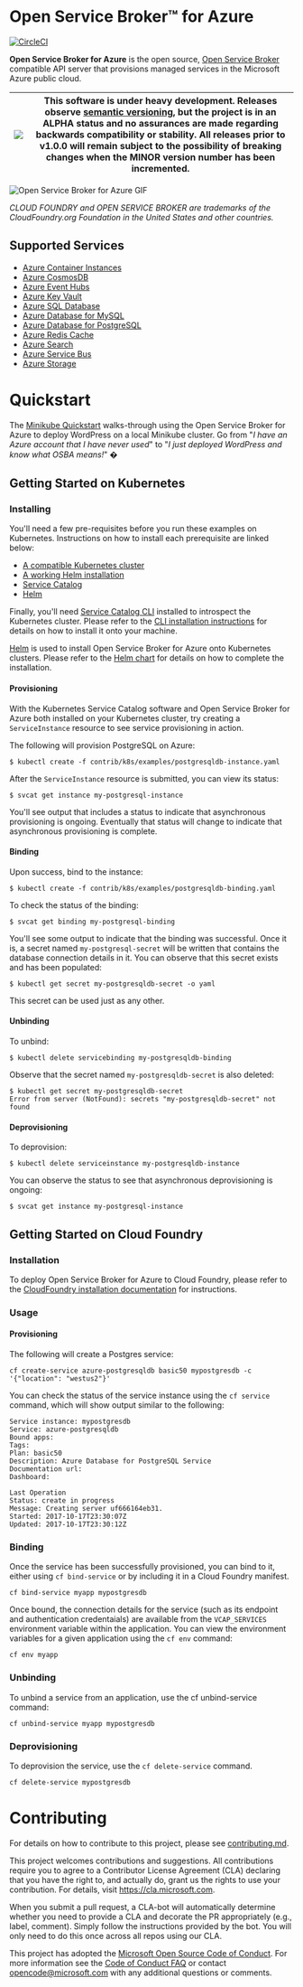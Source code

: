 # Open Service Broker&trade; for Azure

[![CircleCI](https://circleci.com/gh/Azure/open-service-broker-azure.svg?style=svg&circle-token=aa5b73cd7dbb09923f96d9c250b85df671693260)](https://circleci.com/gh/Azure/open-service-broker-azure)

**Open Service Broker for Azure** is the open source,
[Open Service Broker](https://www.openservicebrokerapi.org/)
compatible API server that provisions managed services in the Microsoft Azure
public cloud.

|![](https://upload.wikimedia.org/wikipedia/commons/thumb/1/17/Warning.svg/150px-Warning.svg.png) | This software is under heavy development. Releases observe [semantic versioning](https://semver.org), but the project is in an ALPHA status and no assurances are made regarding backwards compatibility or stability. All releases prior to v1.0.0 will remain subject to the possibility of breaking changes when the MINOR version number has been incremented. |
|---|---|

![Open Service Broker for Azure GIF](docs/images/demovideo.gif)

*CLOUD FOUNDRY and OPEN SERVICE BROKER are trademarks of the CloudFoundry.org Foundation in the United States and other countries.*

## Supported Services

* [Azure Container Instances](docs/modules/aci.md)
* [Azure CosmosDB](docs/modules/cosmosdb.md)
* [Azure Event Hubs](docs/modules/eventhubs.md)
* [Azure Key Vault](docs/modules/keyvault.md)
* [Azure SQL Database](docs/modules/sqldb.md)
* [Azure Database for MySQL](docs/modules/mysqldb.md)
* [Azure Database for PostgreSQL](docs/modules/postgresqldb.md)
* [Azure Redis Cache](docs/modules/rediscache.md)
* [Azure Search](docs/modules/search.md)
* [Azure Service Bus](docs/modules/servicebus.md)
* [Azure Storage](docs/modules/storage.md)

# Quickstart
The [Minikube Quickstart](docs/quickstart-minikube.md) walks-through using the
Open Service Broker for Azure to deploy WordPress on a local Minikube cluster.
Go from "_I have an Azure account that I have never used_" to "_I just deployed WordPress and know what OSBA means!_" �

## Getting Started on Kubernetes

### Installing


You'll need a few pre-requisites before you run these examples on Kubernetes.
Instructions on how to install each prerequisite are linked below:

- [A compatible Kubernetes cluster](https://github.com/Azure/helm-charts/blob/master/docs/prerequisities/README.md#step-1-create-a-compatible-kubernetes-cluster)
- [A working Helm installation](https://github.com/Azure/helm-charts/blob/master/docs/prerequisities/README.md#step-2-initialize-helm-on-the-cluster)
- [Service Catalog](https://github.com/Azure/helm-charts/blob/master/docs/prerequisities/README.md#step-3-install-service-catalog)
- [Helm](https://kubernetes/helm)

Finally, you'll need [Service Catalog CLI](https://github.com/Azure/service-catalog-cli)
installed to introspect the Kubernetes cluster. Please refer to the 
[CLI installation instructions](https://github.com/Azure/service-catalog-cli#install)
for details on how to install it onto your machine.

[Helm](https://helm.sh) is used to install Open Service Broker for Azure onto Kubernetes
clusters. Please refer to the
[Helm chart](https://github.com/Azure/helm-charts/tree/master/open-service-broker-azure)
for details on how to complete the installation.

#### Provisioning

With the Kubernetes Service Catalog software and Open Service Broker for Azure both
installed on your Kubernetes cluster, try creating a `ServiceInstance` resource
to see service provisioning in action.

The following will provision PostgreSQL on Azure:

```console
$ kubectl create -f contrib/k8s/examples/postgresqldb-instance.yaml
```

After the `ServiceInstance` resource is submitted, you can view its status:

```console
$ svcat get instance my-postgresql-instance
```

You'll see output that includes a status to indicate that asynchronous 
provisioning is ongoing. Eventually that status will change to indicate
that asynchronous provisioning is complete.

#### Binding

Upon success, bind to the instance:

```console
$ kubectl create -f contrib/k8s/examples/postgresqldb-binding.yaml
```

To check the status of the binding:

```console
$ svcat get binding my-postgresql-binding
```

You'll see some output to indicate that the binding was successful. Once it is,
a secret named `my-postgresql-secret` will be written that contains the database
connection details in it.
You can observe that this secret exists and has been populated:

```console
$ kubectl get secret my-postgresqldb-secret -o yaml
```

This secret can be used just as any other.

#### Unbinding

To unbind:

```console
$ kubectl delete servicebinding my-postgresqldb-binding
```

Observe that the secret named `my-postgresqldb-secret` is also deleted:

```console
$ kubectl get secret my-postgresqldb-secret
Error from server (NotFound): secrets "my-postgresqldb-secret" not found
```

#### Deprovisioning

To deprovision:

```console
$ kubectl delete serviceinstance my-postgresqldb-instance
```

You can observe the status to see that asynchronous deprovisioning is ongoing:

```console
$ svcat get instance my-postgresql-instance
```

## Getting Started on Cloud Foundry

### Installation

To deploy Open Service Broker for Azure to Cloud Foundry, please refer to the 
[CloudFoundry installation documentation](contrib/cf/README.md) for instructions.

### Usage

#### Provisioning

The following will create a Postgres service:

```console
cf create-service azure-postgresqldb basic50 mypostgresdb -c '{"location": "westus2"}'
```

You can check the status of the service instance using the `cf service` command, which will show output similar to the following:

```console
Service instance: mypostgresdb                    
Service: azure-postgresqldb                       
Bound apps:                                       
Tags:                                             
Plan: basic50                                     
Description: Azure Database for PostgreSQL Service
Documentation url:                                
Dashboard:                                        

Last Operation                                    
Status: create in progress                        
Message: Creating server uf666164eb31.            
Started: 2017-10-17T23:30:07Z                     
Updated: 2017-10-17T23:30:12Z                     
```

### Binding

Once the service has been successfully provisioned, you can bind to it, either using `cf bind-service` or by including it in a Cloud Foundry manifest.

```console
cf bind-service myapp mypostgresdb
```

Once bound, the connection details for the service (such as its endpoint and authentication credentaials) are available from the `VCAP_SERVICES` environment variable within the application. You can view the environment variables for a given application using the `cf env` command:

```console
cf env myapp
```

### Unbinding

To unbind a service from an application, use the cf unbind-service command:

```console
cf unbind-service myapp mypostgresdb
```

### Deprovisioning

To deprovision the service, use the `cf delete-service` command.

```console
cf delete-service mypostgresdb
```

# Contributing

For details on how to contribute to this project, please see
[contributing.md](./docs/contributing.md).

This project welcomes contributions and suggestions. All contributions require you to agree to a
Contributor License Agreement (CLA) declaring that you have the right to, and actually do, grant us
the rights to use your contribution. For details, visit https://cla.microsoft.com.

When you submit a pull request, a CLA-bot will automatically determine whether you need to provide
a CLA and decorate the PR appropriately (e.g., label, comment). Simply follow the instructions
provided by the bot. You will only need to do this once across all repos using our CLA.

This project has adopted the [Microsoft Open Source Code of Conduct](https://opensource.microsoft.com/codeofconduct/).
For more information see the [Code of Conduct FAQ](https://opensource.microsoft.com/codeofconduct/faq/) or
contact [opencode@microsoft.com](mailto:opencode@microsoft.com) with any additional questions or comments.
